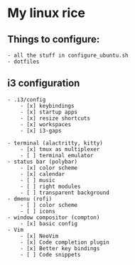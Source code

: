 # My linux rice

## Things to configure:
	- all the stuff in configure_ubuntu.sh
	- dotfiles

## i3 configuration
	- .i3/config
		- [x] keybindings
		- [x] startup apps
		- [x] resize shortcuts
		- [x] workspaces
		- [x] i3-gaps

	- terminal (alactritty, kitty)
		- [x] tmux as multiplexer
		- [ ] terminal emulator
	- status bar (polybar)
		- [x] color scheme
		- [x] calendar
		- [ ] music
		- [ ] right modules
		- [ ] transparent background
	- dmenu (rofi)
		- [ ] color scheme
		- [ ] icons
	- window compositor (compton)
		- [x] basic config
	- Vim
		- [x] NeoVim
		- [x] Code completion plugin
		- [x] Better key bindings
		- [ ] Code snippets
